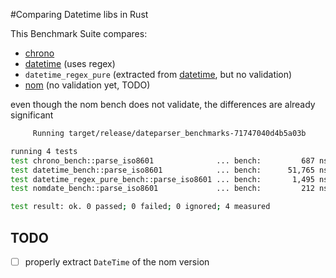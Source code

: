 #Comparing Datetime libs in Rust

 This Benchmark Suite compares:
 
 * [chrono](https://crates.io/crates/chrono)
 * [datetime](https://crates.io/crates/datetime) (uses regex)
 * `datetime_regex_pure` (extracted from [datetime](https://crates.io/crates/datetime), but no validation)
 * [nom](https://fnordig.de/2015/07/16/omnomnom-parsing-iso8601-dates-using-nom/) (no validation yet, TODO)

even though the nom bench does not validate, the differences are already significant

```bash
     Running target/release/dateparser_benchmarks-71747040d4b5a03b

running 4 tests
test chrono_bench::parse_iso8601              ... bench:         687 ns/iter (+/- 111)
test datetime_bench::parse_iso8601            ... bench:      51,765 ns/iter (+/- 3,817)
test datetime_regex_pure_bench::parse_iso8601 ... bench:       1,495 ns/iter (+/- 142)
test nomdate_bench::parse_iso8601             ... bench:         212 ns/iter (+/- 7)

test result: ok. 0 passed; 0 failed; 0 ignored; 4 measured
```

## TODO

* [ ] properly extract `DateTime` of the nom version

